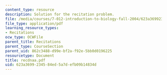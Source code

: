 ```yaml
---
content_type: resource
description: Solution for the recitation problem.
file: /media/courses/7-012-introduction-to-biology-fall-2004/623a3699234584ed5a7defb09b14834d_recdnaa.pdf
file_type: application/pdf
learning_resource_types:
- Recitations
ocw_type: OCWFile
parent_title: Recitations
parent_type: CourseSection
parent_uid: 862c3488-d99e-bf2a-f92e-5bb0d0196225
resourcetype: Document
title: recdnaa.pdf
uid: 623a3699-2345-84ed-5a7d-efb09b14834d
---
```

